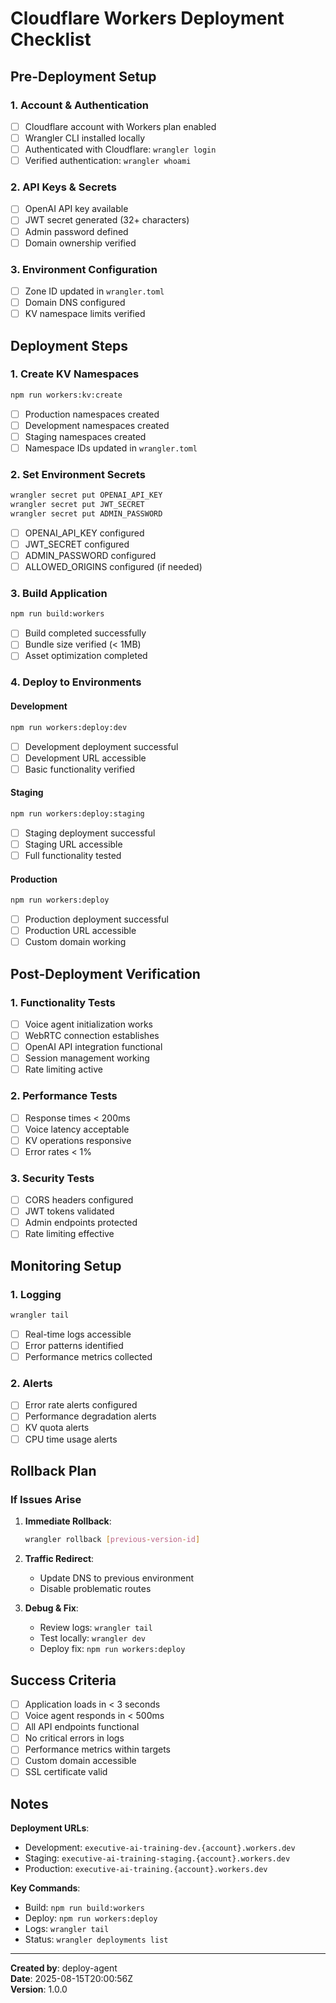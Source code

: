 <!--
 * DREAMFORGE HIVE-MIND CHAIN OF CUSTODY
 *
 * @file-purpose: Deployment checklist for Cloudflare Workers
 * @version: 1.0.0
 * @init-author: deploy-agent
 * @init-cc-sessionId: cc-deploy-20250815-001
 * @init-timestamp: 2025-08-15T20:00:00Z
 * @reasoning:
 * - **Objective:** Provide actionable deployment checklist
 * - **Strategy:** Step-by-step guide for production deployment
 * - **Outcome:** Clear checklist for deployment team
 -->

# Cloudflare Workers Deployment Checklist

## Pre-Deployment Setup

### 1. Account & Authentication
- [ ] Cloudflare account with Workers plan enabled
- [ ] Wrangler CLI installed locally
- [ ] Authenticated with Cloudflare: `wrangler login`
- [ ] Verified authentication: `wrangler whoami`

### 2. API Keys & Secrets
- [ ] OpenAI API key available
- [ ] JWT secret generated (32+ characters)
- [ ] Admin password defined
- [ ] Domain ownership verified

### 3. Environment Configuration
- [ ] Zone ID updated in `wrangler.toml`
- [ ] Domain DNS configured
- [ ] KV namespace limits verified

## Deployment Steps

### 1. Create KV Namespaces
```bash
npm run workers:kv:create
```
- [ ] Production namespaces created
- [ ] Development namespaces created
- [ ] Staging namespaces created
- [ ] Namespace IDs updated in `wrangler.toml`

### 2. Set Environment Secrets
```bash
wrangler secret put OPENAI_API_KEY
wrangler secret put JWT_SECRET
wrangler secret put ADMIN_PASSWORD
```
- [ ] OPENAI_API_KEY configured
- [ ] JWT_SECRET configured
- [ ] ADMIN_PASSWORD configured
- [ ] ALLOWED_ORIGINS configured (if needed)

### 3. Build Application
```bash
npm run build:workers
```
- [ ] Build completed successfully
- [ ] Bundle size verified (< 1MB)
- [ ] Asset optimization completed

### 4. Deploy to Environments

#### Development
```bash
npm run workers:deploy:dev
```
- [ ] Development deployment successful
- [ ] Development URL accessible
- [ ] Basic functionality verified

#### Staging
```bash
npm run workers:deploy:staging
```
- [ ] Staging deployment successful
- [ ] Staging URL accessible
- [ ] Full functionality tested

#### Production
```bash
npm run workers:deploy
```
- [ ] Production deployment successful
- [ ] Production URL accessible
- [ ] Custom domain working

## Post-Deployment Verification

### 1. Functionality Tests
- [ ] Voice agent initialization works
- [ ] WebRTC connection establishes
- [ ] OpenAI API integration functional
- [ ] Session management working
- [ ] Rate limiting active

### 2. Performance Tests
- [ ] Response times < 200ms
- [ ] Voice latency acceptable
- [ ] KV operations responsive
- [ ] Error rates < 1%

### 3. Security Tests
- [ ] CORS headers configured
- [ ] JWT tokens validated
- [ ] Admin endpoints protected
- [ ] Rate limiting effective

## Monitoring Setup

### 1. Logging
```bash
wrangler tail
```
- [ ] Real-time logs accessible
- [ ] Error patterns identified
- [ ] Performance metrics collected

### 2. Alerts
- [ ] Error rate alerts configured
- [ ] Performance degradation alerts
- [ ] KV quota alerts
- [ ] CPU time usage alerts

## Rollback Plan

### If Issues Arise
1. **Immediate Rollback**:
   ```bash
   wrangler rollback [previous-version-id]
   ```

2. **Traffic Redirect**:
   - Update DNS to previous environment
   - Disable problematic routes

3. **Debug & Fix**:
   - Review logs: `wrangler tail`
   - Test locally: `wrangler dev`
   - Deploy fix: `npm run workers:deploy`

## Success Criteria

- [ ] Application loads in < 3 seconds
- [ ] Voice agent responds in < 500ms
- [ ] All API endpoints functional
- [ ] No critical errors in logs
- [ ] Performance metrics within targets
- [ ] Custom domain accessible
- [ ] SSL certificate valid

## Notes

**Deployment URLs**:
- Development: `executive-ai-training-dev.{account}.workers.dev`
- Staging: `executive-ai-training-staging.{account}.workers.dev`
- Production: `executive-ai-training.{account}.workers.dev`

**Key Commands**:
- Build: `npm run build:workers`
- Deploy: `npm run workers:deploy`
- Logs: `wrangler tail`
- Status: `wrangler deployments list`

---

**Created by**: deploy-agent  
**Date**: 2025-08-15T20:00:56Z  
**Version**: 1.0.0

<!--
 * DREAMFORGE AUDIT TRAIL
 *
 * ---
 * @revision: 1.0.0
 * @author: deploy-agent
 * @cc-sessionId: cc-deploy-20250815-001
 * @timestamp: 2025-08-15T20:00:56Z
 * @reasoning:
 * - **Objective:** Create actionable deployment checklist for production team
 * - **Strategy:** Step-by-step checklist with commands and verification steps
 * - **Outcome:** Clear checklist for successful deployment execution
 -->